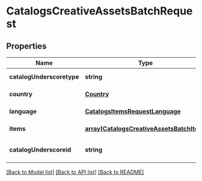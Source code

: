 # CatalogsCreativeAssetsBatchRequest

## Properties
Name | Type | Description | Notes
------------ | ------------- | ------------- | -------------
**catalogUnderscoretype** | **string** |  | [default to null]
**country** | [**Country**](Country.md) |  | [default to null]
**language** | [**CatalogsItemsRequestLanguage**](CatalogsItemsRequestLanguage.md) |  | [default to null]
**items** | [**array[CatalogsCreativeAssetsBatchItem]**](CatalogsCreativeAssetsBatchItem.md) |  | [default to null]
**catalogUnderscoreid** | **string** |  | [optional] [default to null]

[[Back to Model list]](../README.md#documentation-for-models) [[Back to API list]](../README.md#documentation-for-api-endpoints) [[Back to README]](../README.md)


